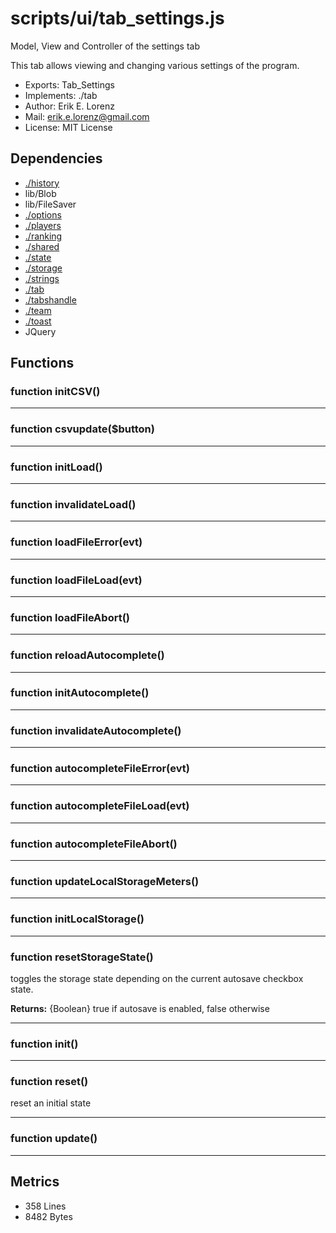 # scripts/ui/tab_settings.js


Model, View and Controller of the settings tab

This tab allows viewing and changing various settings of the program.

* Exports: Tab_Settings
* Implements: ./tab
* Author: Erik E. Lorenz 
* Mail: <erik.e.lorenz@gmail.com>
* License: MIT License


## Dependencies

* <a href="./history.html">./history</a>
* lib/Blob
* lib/FileSaver
* <a href="./options.html">./options</a>
* <a href="./players.html">./players</a>
* <a href="./ranking.html">./ranking</a>
* <a href="./shared.html">./shared</a>
* <a href="./state.html">./state</a>
* <a href="./storage.html">./storage</a>
* <a href="./strings.html">./strings</a>
* <a href="./tab.html">./tab</a>
* <a href="./tabshandle.html">./tabshandle</a>
* <a href="./team.html">./team</a>
* <a href="./toast.html">./toast</a>
* JQuery


## Functions

###   function initCSV()

---

###   function csvupdate($button)

---

###   function initLoad()

---

###   function invalidateLoad()

---

###   function loadFileError(evt)

---

###   function loadFileLoad(evt)

---

###   function loadFileAbort()

---

###   function reloadAutocomplete()

---

###   function initAutocomplete()

---

###   function invalidateAutocomplete()

---

###   function autocompleteFileError(evt)

---

###   function autocompleteFileLoad(evt)

---

###   function autocompleteFileAbort()

---

###   function updateLocalStorageMeters()

---

###   function initLocalStorage()

---

###   function resetStorageState()
toggles the storage state depending on the current autosave checkbox state.


**Returns:** {Boolean} true if autosave is enabled, false otherwise

---


###   function init()

---

###   function reset()
reset an initial state

---


###   function update()

---

## Metrics

* 358 Lines
* 8482 Bytes

